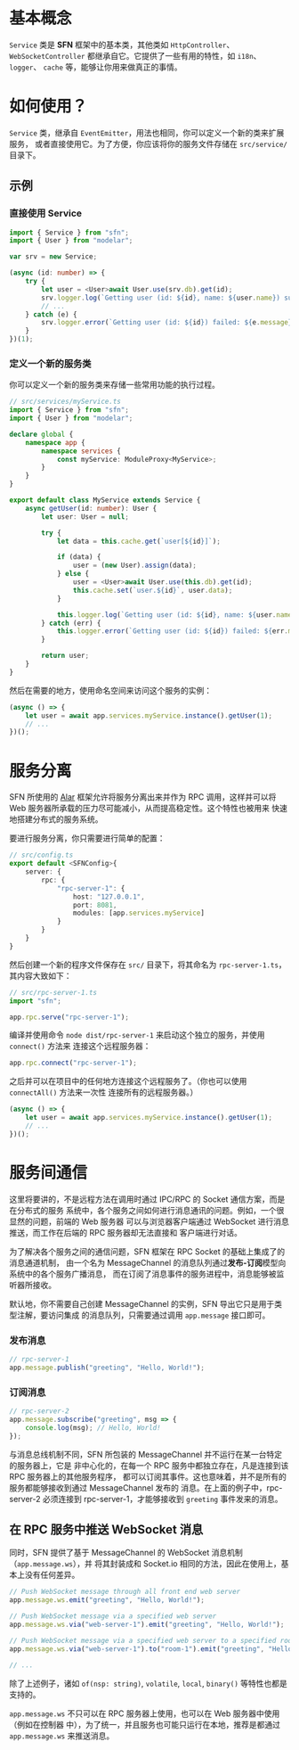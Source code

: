 <!-- title: 服务; order: 10 -->
# 基本概念

`Service` 类是 **SFN** 框架中的基本类，其他类如 `HttpController`、
`WebSocketController` 都继承自它。它提供了一些有用的特性，如 `i18n`、`logger`、
`cache` 等，能够让你用来做真正的事情。

# 如何使用？

`Service` 类，继承自 `EventEmitter`，用法也相同，你可以定义一个新的类来扩展服务，
或者直接使用它。为了方便，你应该将你的服务文件存储在 `src/service/` 目录下。

## 示例

### 直接使用 Service

```typescript
import { Service } from "sfn";
import { User } from "modelar";

var srv = new Service;

(async (id: number) => {
    try {
        let user = <User>await User.use(srv.db).get(id);
        srv.logger.log(`Getting user (id: ${id}, name: ${user.name}) succeed.`);
        // ...
    } catch (e) {
        srv.logger.error(`Getting user (id: ${id}) failed: ${e.message}.`);
    }
})(1);
```

### 定义一个新的服务类

你可以定义一个新的服务类来存储一些常用功能的执行过程。

```typescript
// src/services/myService.ts
import { Service } from "sfn";
import { User } from "modelar";

declare global {
    namespace app {
        namespace services {
            const myService: ModuleProxy<MyService>;
        }
    }
}

export default class MyService extends Service {
    async getUser(id: number): User {
        let user: User = null;

        try {
            let data = this.cache.get(`user[${id}]`);

            if (data) {
                user = (new User).assign(data);
            } else {
                user = <User>await User.use(this.db).get(id);
                this.cache.set(`user.${id}`, user.data);
            }

            this.logger.log(`Getting user (id: ${id}, name: ${user.name}) succeed.`);
        } catch (err) {
            this.logger.error(`Getting user (id: ${id}) failed: ${err.message}.`);
        }

        return user;
    }
}
```

然后在需要的地方，使用命名空间来访问这个服务的实例：

```typescript
(async () => {
    let user = await app.services.myService.instance().getUser(1);
    // ...
})();
```

# 服务分离

SFN 所使用的 [Alar](https://github.com/hyurl/alar) 框架允许将服务分离出来并作为 RPC 
调用，这样并可以将 Web 服务器所承载的压力尽可能减小，从而提高稳定性。这个特性也被用来
快速地搭建分布式的服务系统。

要进行服务分离，你只需要进行简单的配置：

```typescript
// src/config.ts
export default <SFNConfig>{
    server: {
        rpc: {
            "rpc-server-1": {
                host: "127.0.0.1",
                port: 8081,
                modules: [app.services.myService]
            }
        }
    }
}
```

然后创建一个新的程序文件保存在 `src/` 目录下，将其命名为 `rpc-server-1.ts`，其内容大致如下：

```typescript
// src/rpc-server-1.ts
import "sfn";

app.rpc.serve("rpc-server-1");
```

编译并使用命令 `node dist/rpc-server-1` 来启动这个独立的服务，并使用 `connect()` 方法来
连接这个远程服务器：

```typescript
app.rpc.connect("rpc-server-1");
```

之后并可以在项目中的任何地方连接这个远程服务了。（你也可以使用 `connectAll()` 方法来一次性
连接所有的远程服务器。）

```typescript
(async () => {
    let user = await app.services.myService.instance().getUser(1);
    // ...
})();
```

# 服务间通信

这里将要讲的，不是远程方法在调用时通过 IPC/RPC 的 Socket 通信方案，而是在分布式的服务
系统中，各个服务之间如何进行消息通讯的问题。例如，一个很显然的问题，前端的 Web 服务器
可以与浏览器客户端通过 WebSocket 进行消息推送，而工作在后端的 RPC 服务器却无法直接和
客户端进行对话。

为了解决各个服务之间的通信问题，SFN 框架在 RPC Socket 的基础上集成了的消息通道机制，
由一个名为 MessageChannel 的消息队列通过**发布-订阅**模型向系统中的各个服务广播消息，
而在订阅了消息事件的服务进程中，消息能够被监听器所接收。

默认地，你不需要自己创建 MessageChannel 的实例，SFN 导出它只是用于类型注解，要访问集成
的消息队列，只需要通过调用 `app.message` 接口即可。

### 发布消息

```typescript
// rpc-server-1
app.message.publish("greeting", "Hello, World!");
```

### 订阅消息

```typescript
// rpc-server-2
app.message.subscribe("greeting", msg => {
    console.log(msg); // Hello, World!
});
```

与消息总线机制不同，SFN 所包装的 MessageChannel 并不运行在某一台特定的服务器上，它是
非中心化的，在每一个 RPC 服务中都独立存在，凡是连接到该 RPC 服务器上的其他服务程序，
都可以订阅其事件。这也意味着，并不是所有的服务都能够接收到通过 MessageChannel 发布的
消息。在上面的例子中，rpc-server-2 必须连接到 rpc-server-1，才能够接收到 `greeting`
事件发来的消息。

## 在 RPC 服务中推送 WebSocket 消息

同时，SFN 提供了基于 MessageChannel 的 WebSocket 消息机制（`app.message.ws`），并
将其封装成和 Socket.io 相同的方法，因此在使用上，基本上没有任何差异。

```typescript
// Push WebSocket message through all front end web server
app.message.ws.emit("greeting", "Hello, World!");

// Push WebSocket message via a specified web server
app.message.ws.via("web-server-1").emit("greeting", "Hello, World!");

// Push WebSocket message via a specified web server to a specified room
app.message.ws.via("web-server-1").to("room-1").emit("greeting", "Hello, World!");

// ...
```

除了上述例子，诸如 `of(nsp: string)`, `volatile`, `local`, `binary()` 等特性也都是
支持的。

`app.message.ws` 不只可以在 RPC 服务器上使用，也可以在 Web 服务器中使用（例如在控制器
中），为了统一，并且服务也可能只运行在本地，推荐是都通过 `app.message.ws` 来推送消息。